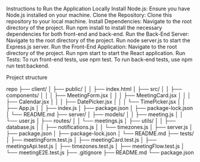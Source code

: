 Instructions to Run the Application Locally
Install Node.js: Ensure you have Node.js installed on your machine.
Clone the Repository: Clone this repository to your local machine.
Install Dependencies:
Navigate to the root directory of the project.
Run npm install to install the necessary dependencies for both front-end and back-end.
Run the Back-End Server:
Navigate to the root directory of the project.
Run node server.js to start the Express.js server.
Run the Front-End Application:
Navigate to the root directory of the project.
Run npm start to start the React application.
Run Tests:
To run front-end tests, use npm test.
To run back-end tests, use npm run test:backend.

Project structure

repo
├── client/
│   ├── public/
│   │   ├── index.html
│   ├── src/
│   │   ├── components/
│   │   │   ├── MeetingForm.jsx
│   │   │   ├── MeetingCard.jsx
│   │   │   ├── Calendar.jsx
│   │   │   ├── DatePicker.jsx
│   │   │   └── TimePicker.jsx
│   │   ├── App.js
│   │   ├── index.js
│   ├── package.json
│   ├── package-lock.json
│   └── README.md
├── server/
│   ├── models/
│   │   ├── meeting.js
│   │   └── user.js
│   ├── routes/
│   │   └── meetings.js
│   ├── utils/
│   │   ├── database.js
│   │   ├── notifications.js
│   │   └── timezones.js
│   ├── server.js
│   ├── package.json
│   ├── package-lock.json
│   └── README.md
├── tests/
│   ├── meetingForm.test.js
│   ├── meetingCard.test.js
│   ├── meetingsApi.test.js
│   ├── timezones.test.js
│   ├── meetingFlow.test.js
│   └── meetingE2E.test.js
├── .gitignore
├── README.md
└── package.json